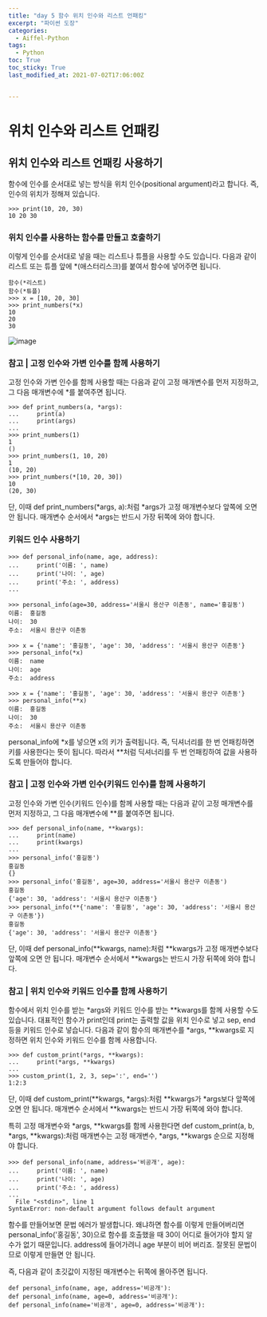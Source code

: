 ```yaml
---
title: "day 5 함수 위치 인수와 리스트 언패킹"
excerpt: "파이썬 도장"
categories:
  - Aiffel-Python
tags:
  - Python
toc: True
toc_sticky: True
last_modified_at: 2021-07-02T17:06:00Z


---
```


# 위치 인수와 리스트 언패킹


## 위치 인수와 리스트 언패킹 사용하기

함수에 인수를 순서대로 넣는 방식을 위치 인수(positional argument)라고 합니다. 즉, 인수의 위치가 정해져 있습니다.

```
>>> print(10, 20, 30)
10 20 30
```

### 위치 인수를 사용하는 함수를 만들고 호출하기

이렇게 인수를 순서대로 넣을 때는 리스트나 튜플을 사용할 수도 있습니다. 다음과 같이 리스트 또는 튜플 앞에 *(애스터리스크)를 붙여서 함수에 넣어주면 됩니다.

```
함수(*리스트)
함수(*튜플)
>>> x = [10, 20, 30]
>>> print_numbers(*x)
10
20
30
```

![image](https://user-images.githubusercontent.com/46912607/124221414-b8cd9900-db3a-11eb-9f2c-21af6cb337b5.png)

### 참고 | 고정 인수와 가변 인수를 함께 사용하기

고정 인수와 가변 인수를 함께 사용할 때는 다음과 같이 고정 매개변수를 먼저 지정하고, 그 다음 매개변수에 *를 붙여주면 됩니다.

```
>>> def print_numbers(a, *args):
...     print(a)
...     print(args)
...
>>> print_numbers(1)
1
()
>>> print_numbers(1, 10, 20)
1
(10, 20)
>>> print_numbers(*[10, 20, 30])
10
(20, 30)
```

단, 이때 def print_numbers(*args, a):처럼 *args가 고정 매개변수보다 앞쪽에 오면 안 됩니다. 매개변수 순서에서 *args는 반드시 가장 뒤쪽에 와야 합니다.

### 키워드 인수 사용하기

```
>>> def personal_info(name, age, address):
...     print('이름: ', name)
...     print('나이: ', age)
...     print('주소: ', address)
...

>>> personal_info(age=30, address='서울시 용산구 이촌동', name='홍길동')
이름:  홍길동
나이:  30
주소:  서울시 용산구 이촌동

```

```
>>> x = {'name': '홍길동', 'age': 30, 'address': '서울시 용산구 이촌동'}
>>> personal_info(*x)
이름:  name
나이:  age
주소:  address

>>> x = {'name': '홍길동', 'age': 30, 'address': '서울시 용산구 이촌동'}
>>> personal_info(**x)
이름:  홍길동
나이:  30
주소:  서울시 용산구 이촌동
```
personal_info에 *x를 넣으면 x의 키가 출력됩니다. 즉, 딕셔너리를 한 번 언패킹하면 키를 사용한다는 뜻이 됩니다. 따라서 **처럼 딕셔너리를 두 번 언패킹하여 값을 사용하도록 만들어야 합니다.

### 참고 | 고정 인수와 가변 인수(키워드 인수)를 함께 사용하기
고정 인수와 가변 인수(키워드 인수)를 함께 사용할 때는 다음과 같이 고정 매개변수를 먼저 지정하고, 그 다음 매개변수에 **를 붙여주면 됩니다.

```
>>> def personal_info(name, **kwargs):
...     print(name)
...     print(kwargs)
...
>>> personal_info('홍길동')
홍길동
{}
>>> personal_info('홍길동', age=30, address='서울시 용산구 이촌동')
홍길동
{'age': 30, 'address': '서울시 용산구 이촌동'}
>>> personal_info(**{'name': '홍길동', 'age': 30, 'address': '서울시 용산구 이촌동'})
홍길동
{'age': 30, 'address': '서울시 용산구 이촌동'}
```

단, 이때 def personal_info(**kwargs, name):처럼 **kwargs가 고정 매개변수보다 앞쪽에 오면 안 됩니다. 매개변수 순서에서 **kwargs는 반드시 가장 뒤쪽에 와야 합니다.

### 참고 | 위치 인수와 키워드 인수를 함께 사용하기
함수에서 위치 인수를 받는 *args와 키워드 인수를 받는 **kwargs를 함께 사용할 수도 있습니다. 대표적인 함수가 print인데 print는 출력할 값을 위치 인수로 넣고 sep, end 등을 키워드 인수로 넣습니다. 다음과 같이 함수의 매개변수를 *args, **kwargs로 지정하면 위치 인수와 키워드 인수를 함께 사용합니다.

```
>>> def custom_print(*args, **kwargs):
...     print(*args, **kwargs)
...
>>> custom_print(1, 2, 3, sep=':', end='')
1:2:3
```

단, 이때 def custom_print(**kwargs, *args):처럼 **kwargs가 *args보다 앞쪽에 오면 안 됩니다. 매개변수 순서에서 **kwargs는 반드시 가장 뒤쪽에 와야 합니다.

특히 고정 매개변수와 *args, **kwargs를 함께 사용한다면 def custom_print(a, b, *args, **kwargs):처럼 매개변수는 고정 매개변수, *args, **kwargs 순으로 지정해야 합니다.

```
>>> def personal_info(name, address='비공개', age):
...     print('이름: ', name)
...     print('나이: ', age)
...     print('주소: ', address)
...
  File "<stdin>", line 1
SyntaxError: non-default argument follows default argument
```

함수를 만들어보면 문법 에러가 발생합니다. 왜냐하면 함수를 이렇게 만들어버리면 personal_info('홍길동', 30)으로 함수를 호출했을 때 30이 어디로 들어가야 할지 알 수가 없기 때문입니다. address에 들어가려니 age 부분이 비어 버리죠. 잘못된 문법이므로 이렇게 만들면 안 됩니다.

즉, 다음과 같이 초깃값이 지정된 매개변수는 뒤쪽에 몰아주면 됩니다.

```
def personal_info(name, age, address='비공개'):
def personal_info(name, age=0, address='비공개'):
def personal_info(name='비공개', age=0, address='비공개'):
```